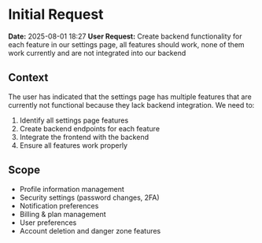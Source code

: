 # Initial Request

**Date:** 2025-08-01 18:27
**User Request:** Create backend functionality for each feature in our settings page, all features should work, none of them work currently and are not integrated into our backend

## Context
The user has indicated that the settings page has multiple features that are currently not functional because they lack backend integration. We need to:
1. Identify all settings page features
2. Create backend endpoints for each feature
3. Integrate the frontend with the backend
4. Ensure all features work properly

## Scope
- Profile information management
- Security settings (password changes, 2FA)
- Notification preferences
- Billing & plan management
- User preferences
- Account deletion and danger zone features